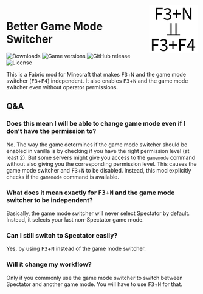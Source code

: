 <img src="src/main/resources/assets/better-game-mode-switcher/icon.png" alt="Better Game Mode Switcher icon" width="128" align="right">

# Better Game Mode Switcher

![Downloads](https://img.shields.io/modrinth/dt/better-game-mode-switcher)
![Game versions](https://img.shields.io/modrinth/game-versions/better-game-mode-switcher)
![GitHub release](https://img.shields.io/github/release/MDLC01/better-game-mode-switcher-mc)
![License](https://img.shields.io/github/license/MDLC01/better-game-mode-switcher-mc)

This is a Fabric mod for Minecraft that makes <kbd>F3</kbd>+<kbd>N</kbd> and the game mode switcher (<kbd>F3</kbd>+<kbd>F4</kbd>) independent. It also enables <kbd>F3</kbd>+<kbd>N</kbd> and the game mode switcher even without operator permissions.

## Q&A

### Does this mean I will be able to change game mode even if I don't have the permission to?

No. The way the game determines if the game mode switcher should be enabled in vanilla is by checking if you have the right permission level (at least 2). But some servers might give you access to the `gamemode` command without also giving you the corresponding permission level. This causes the game mode switcher and <kbd>F3</kbd>+<kbd>N</kbd> to be disabled. Instead, this mod explicitly checks if the `gamemode` command is available.

### What does it mean exactly for <kbd>F3</kbd>+<kbd>N</kbd> and the game mode switcher to be independent?

Basically, the game mode switcher will never select Spectator by default. Instead, it selects your last non-Spectator game mode.

### Can I still switch to Spectator easily?

Yes, by using <kbd>F3</kbd>+<kbd>N</kbd> instead of the game mode switcher.

### Will it change my workflow?

Only if you commonly use the game mode switcher to switch between Spectator and another game mode. You will have to use <kbd>F3</kbd>+<kbd>N</kbd> for that.
